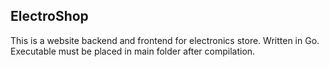## ElectroShop

This is a website backend and frontend for electronics store. Written in Go.
Executable must be placed in main folder after compilation.
